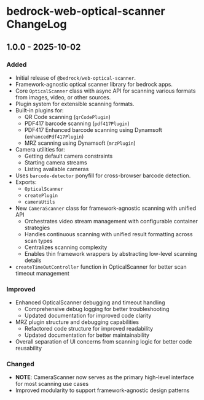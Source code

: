 # bedrock-web-optical-scanner ChangeLog

## 1.0.0 - 2025-10-02

### Added

- Initial release of `@bedrock/web-optical-scanner`.
- Framework-agnostic optical scanner library for bedrock apps.
- Core `OpticalScanner` class with async API for scanning various formats from images, video, or other sources.
- Plugin system for extensible scanning formats.
- Built-in plugins for:
  - QR Code scanning (`qrCodePlugin`)
  - PDF417 barcode scanning (`pdf417Plugin`)
  - PDF417 Enhanced barcode scanning using Dynamsoft (`enhancedPdf417Plugin`)
  - MRZ scanning using Dynamsoft (`mrzPlugin`)
- Camera utilities for:
  - Getting default camera constraints
  - Starting camera streams
  - Listing available cameras
- Uses `barcode-detector` ponyfill for cross-browser barcode detection.
- Exports:
  - `OpticalScanner`
  - `createPlugin`
  - `cameraUtils`
- New `CameraScanner` class for framework-agnostic scanning with unified API
  - Orchestrates video stream management with configurable container strategies
  - Handles continuous scanning with unified result formatting across scan types
  - Centralizes scanning complexity
  - Enables thin framework wrappers by abstracting low-level scanning details
- `createTimeOutController` function in OpticalScanner for better scan timeout management

### Improved

- Enhanced OpticalScanner debugging and timeout handling
  - Comprehensive debug logging for better troubleshooting
  - Updated documentation for improved code clarity
- MRZ plugin structure and debugging capabilities
  - Refactored code structure for improved readability
  - Updated documentation for better maintainability
- Overall separation of UI concerns from scanning logic for better code reusability

### Changed

- **NOTE**: CameraScanner now serves as the primary high-level interface for most scanning use cases
- Improved modularity to support framework-agnostic design patterns


